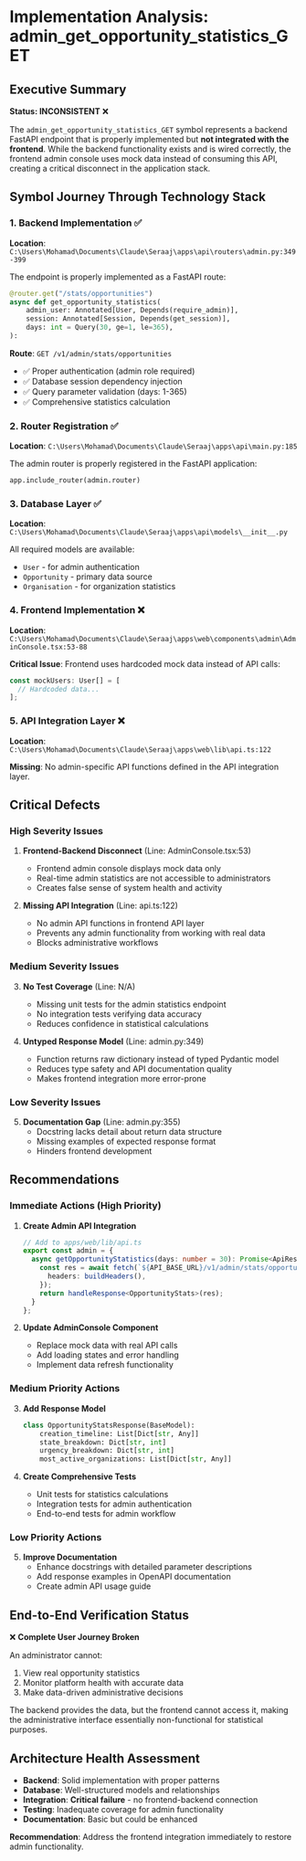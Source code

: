 # Implementation Analysis: admin_get_opportunity_statistics_GET

## Executive Summary

**Status: INCONSISTENT** ❌

The `admin_get_opportunity_statistics_GET` symbol represents a backend FastAPI endpoint that is properly implemented but **not integrated with the frontend**. While the backend functionality exists and is wired correctly, the frontend admin console uses mock data instead of consuming this API, creating a critical disconnect in the application stack.

## Symbol Journey Through Technology Stack

### 1. Backend Implementation ✅
**Location**: `C:\Users\Mohamad\Documents\Claude\Seraaj\apps\api\routers\admin.py:349-399`

The endpoint is properly implemented as a FastAPI route:
```python
@router.get("/stats/opportunities")
async def get_opportunity_statistics(
    admin_user: Annotated[User, Depends(require_admin)],
    session: Annotated[Session, Depends(get_session)],
    days: int = Query(30, ge=1, le=365),
):
```

**Route**: `GET /v1/admin/stats/opportunities`
- ✅ Proper authentication (admin role required)
- ✅ Database session dependency injection
- ✅ Query parameter validation (days: 1-365)
- ✅ Comprehensive statistics calculation

### 2. Router Registration ✅
**Location**: `C:\Users\Mohamad\Documents\Claude\Seraaj\apps\api\main.py:185`

The admin router is properly registered in the FastAPI application:
```python
app.include_router(admin.router)
```

### 3. Database Layer ✅
**Location**: `C:\Users\Mohamad\Documents\Claude\Seraaj\apps\api\models\__init__.py`

All required models are available:
- `User` - for admin authentication
- `Opportunity` - primary data source
- `Organisation` - for organization statistics

### 4. Frontend Implementation ❌
**Location**: `C:\Users\Mohamad\Documents\Claude\Seraaj\apps\web\components\admin\AdminConsole.tsx:53-88`

**Critical Issue**: Frontend uses hardcoded mock data instead of API calls:
```typescript
const mockUsers: User[] = [
  // Hardcoded data...
];
```

### 5. API Integration Layer ❌
**Location**: `C:\Users\Mohamad\Documents\Claude\Seraaj\apps\web\lib\api.ts:122`

**Missing**: No admin-specific API functions defined in the API integration layer.

## Critical Defects

### High Severity Issues

1. **Frontend-Backend Disconnect** (Line: AdminConsole.tsx:53)
   - Frontend admin console displays mock data only
   - Real-time admin statistics are not accessible to administrators
   - Creates false sense of system health and activity

2. **Missing API Integration** (Line: api.ts:122)
   - No admin API functions in frontend API layer
   - Prevents any admin functionality from working with real data
   - Blocks administrative workflows

### Medium Severity Issues

3. **No Test Coverage** (Line: N/A)
   - Missing unit tests for the admin statistics endpoint
   - No integration tests verifying data accuracy
   - Reduces confidence in statistical calculations

4. **Untyped Response Model** (Line: admin.py:349)
   - Function returns raw dictionary instead of typed Pydantic model
   - Reduces type safety and API documentation quality
   - Makes frontend integration more error-prone

### Low Severity Issues

5. **Documentation Gap** (Line: admin.py:355)
   - Docstring lacks detail about return data structure
   - Missing examples of expected response format
   - Hinders frontend development

## Recommendations

### Immediate Actions (High Priority)

1. **Create Admin API Integration**
   ```typescript
   // Add to apps/web/lib/api.ts
   export const admin = {
     async getOpportunityStatistics(days: number = 30): Promise<ApiResponse<OpportunityStats>> {
       const res = await fetch(`${API_BASE_URL}/v1/admin/stats/opportunities?days=${days}`, {
         headers: buildHeaders(),
       });
       return handleResponse<OpportunityStats>(res);
     }
   };
   ```

2. **Update AdminConsole Component**
   - Replace mock data with real API calls
   - Add loading states and error handling
   - Implement data refresh functionality

### Medium Priority Actions

3. **Add Response Model**
   ```python
   class OpportunityStatsResponse(BaseModel):
       creation_timeline: List[Dict[str, Any]]
       state_breakdown: Dict[str, int]
       urgency_breakdown: Dict[str, int]
       most_active_organizations: List[Dict[str, Any]]
   ```

4. **Create Comprehensive Tests**
   - Unit tests for statistics calculations
   - Integration tests for admin authentication
   - End-to-end tests for admin workflow

### Low Priority Actions

5. **Improve Documentation**
   - Enhance docstrings with detailed parameter descriptions
   - Add response examples in OpenAPI documentation
   - Create admin API usage guide

## End-to-End Verification Status

❌ **Complete User Journey Broken**

An administrator cannot:
1. View real opportunity statistics
2. Monitor platform health with accurate data
3. Make data-driven administrative decisions

The backend provides the data, but the frontend cannot access it, making the administrative interface essentially non-functional for statistical purposes.

## Architecture Health Assessment

- **Backend**: Solid implementation with proper patterns
- **Database**: Well-structured models and relationships
- **Integration**: **Critical failure** - no frontend-backend connection
- **Testing**: Inadequate coverage for admin functionality
- **Documentation**: Basic but could be enhanced

**Recommendation**: Address the frontend integration immediately to restore admin functionality.